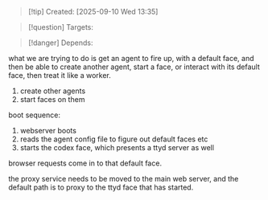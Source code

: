 
>[!tip] Created: [2025-09-10 Wed 13:35]

>[!question] Targets: 

>[!danger] Depends: 

what we are trying to do is get an agent to fire up, with a default face, and then be able to create another agent, start a face, or interact with its default face, then treat it like a worker.

1. create other agents
2. start faces on them


boot sequence:
1. webserver boots
2. reads the agent config file to figure out default faces etc
3. starts the codex face, which presents a ttyd server as well


browser requests come in to that default face.


the proxy service needs to be moved to the main web server, and the default path is to proxy to the ttyd face that has started.